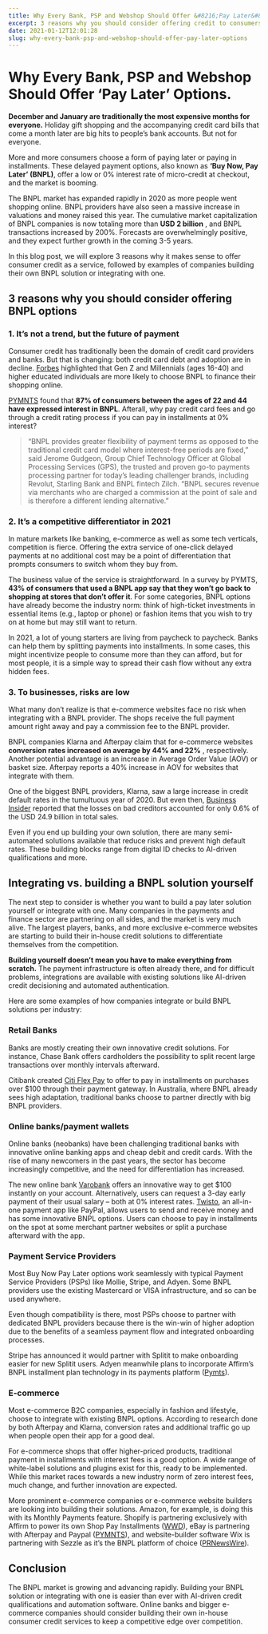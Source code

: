 ```yaml
---
title: Why Every Bank, PSP and Webshop Should Offer &#8216;Pay Later&#8217; Options.
excerpt: 3 reasons why you should consider offering credit to consumers
date: 2021-01-12T12:01:28
slug: why-every-bank-psp-and-webshop-should-offer-pay-later-options
---
```


# Why Every Bank, PSP and Webshop Should Offer &#8216;Pay Later&#8217; Options.

 **December and January are traditionally the most expensive months for everyone.** Holiday gift shopping and the accompanying credit card bills that come a month later are big hits to people’s bank accounts. But not for everyone.

More and more consumers choose a form of paying later or paying in installments. These delayed payment options, also known as **‘Buy Now, Pay Later’ (BNPL)**, offer a low or 0% interest rate of micro-credit at checkout, and the market is booming.

The BNPL market has expanded rapidly in 2020 as more people went shopping online. BNPL providers have also seen a massive increase in valuations and money raised this year. The cumulative market capitalization of BNPL companies is now totaling more than **USD 2 billion** , and BNPL transactions increased by 200%. Forecasts are overwhelmingly positive, and they expect further growth in the coming 3-5 years.

In this blog post, we will explore 3 reasons why it makes sense to offer consumer credit as a service, followed by examples of companies building their own BNPL solution or integrating with one.

## **3 reasons why you should consider offering BNPL options**

### **1. It’s not a trend, but the future of payment&nbsp;**

Consumer credit has traditionally been the domain of credit card providers and banks. But that is changing: both credit card debt and adoption are in decline. [Forbes](https://www.forbes.com/sites/andriacheng/2020/12/16/why-retailers-are-embracing-buy-now-pay-later-service-this-holiday-season/#:~:text=Its%20study%20found%20that%2042,have%20used%20a%20BNPL%20service.) highlighted that Gen Z and Millennials (ages 16-40) and higher educated individuals are more likely to choose BNPL to finance their shopping online.&nbsp;

[PYMNTS](https://www.pymnts.com/buy-now-pay-later/2020/workwear-affordable-essential-workers-frontline-bnpl/) found that **87% of consumers between the ages of 22 and 44 have expressed interest in BNPL**. Afterall, why pay credit card fees and go through a credit rating process if you can pay in installments at 0% interest?&nbsp;

> “BNPL provides greater flexibility of payment terms as opposed to the traditional credit card model where interest-free periods are fixed,” said Jerome Gudgeon, Group Chief Technology Officer at Global Processing Services (GPS), the trusted and proven go-to payments processing partner for today’s leading challenger brands, including Revolut, Starling Bank and BNPL fintech Zilch. “BNPL secures revenue via merchants who are charged a commission at the point of sale and is therefore a different lending alternative.”

### **2**. **It’s a competitive differentiator**  **in 2021** &nbsp;

In mature markets like banking, e-commerce as well as some tech verticals, competition is fierce. Offering the extra service of one-click delayed payments at no additional cost may be a point of differentiation that prompts consumers to switch whom they buy from.

The business value of the service is straightforward. In a survey by PYMTS, **43% of consumers that used a BNPL app say that they won’t go back to shopping at stores that don’t offer it**. For some categories, BNPL options have already become the industry norm: think of high-ticket investments in essential items (e.g., laptop or phone) or fashion items that you wish to try on at home but may still want to return.&nbsp;

In 2021, a lot of young starters are living from paycheck to paycheck. Banks can help them by splitting payments into installments. In some cases, this might incentivize people to consume more than they can afford, but for most people, it is a simple way to spread their cash flow without any extra hidden fees.&nbsp;

### **3. To businesses, risks are low**

What many don’t realize is that e-commerce websites face no risk when integrating with a BNPL provider. The shops receive the full payment amount right away and pay a commission fee to the BNPL provider.&nbsp;

BNPL companies Klarna and Afterpay claim that for e-commerce websites **conversion rates increased on average by 44% and 22%** , respectively. Another potential advantage is an increase in Average Order Value (AOV) or basket size. Afterpay reports a 40% increase in AOV for websites that integrate with them.

One of the biggest BNPL providers, Klarna, saw a large increase in credit default rates in the tumultuous year of 2020. But even then, [Business Insider](https://www.businessinsider.nl/klarna-fintech-giant-reports-sevenfold-increase-in-losses-2020-8/) reported that the losses on bad creditors accounted for only 0.6% of the USD 24.9 billion in total sales.&nbsp;

Even if you end up building your own solution, there are many semi-automated solutions available that reduce risks and prevent high default rates. These building blocks range from digital ID checks to AI-driven qualifications and more.

## **Integrating vs. building a BNPL solution yourself**

The next step to consider is whether you want to build a pay later solution yourself or integrate with one. Many companies in the payments and finance sector are partnering on all sides, and the market is very much alive. The largest players, banks, and more exclusive e-commerce websites are starting to build their in-house credit solutions to differentiate themselves from the competition.

**Building yourself doesn’t mean you have to make everything from scratch.** The payment infrastructure is often already there, and for difficult problems, integrations are available with existing solutions like AI-driven credit decisioning and automated authentication.

Here are some examples of how companies integrate or build BNPL solutions per industry:

### **Retail Banks**

Banks are mostly creating their own innovative credit solutions. For instance, Chase Bank offers cardholders the possibility to split recent large transactions over monthly intervals afterward.&nbsp;

Citibank created [Citi Flex Pay](https://www.creditcardinsider.com/blog/citi-flex-plan-the-ins-and-outs-of-citis-financing-options/) to offer to pay in installments on purchases over $100 through their payment gateway. In Australia, where BNPL already sees high adaptation, traditional banks choose to partner directly with big BNPL providers.&nbsp;

### **Online banks/payment wallets**

Online banks (neobanks) have been challenging traditional banks with innovative online banking apps and cheap debit and credit cards. With the rise of many newcomers in the past years, the sector has become increasingly competitive, and the need for differentiation has increased.&nbsp;

The new online bank [Varobank](https://www.varomoney.com/cash-advance/) offers an innovative way to get $100 instantly on your account. Alternatively, users can request a 3-day early payment of their usual salary – both at 0% interest rates. [Twisto](https://twistopay.com/), an all-in-one payment app like PayPal, allows users to send and receive money and has some innovative BNPL options. Users can choose to pay in installments on the spot at some merchant partner websites or split a purchase afterward with the app.&nbsp;

### **Payment Service Providers**

Most Buy Now Pay Later options work seamlessly with typical Payment Service Providers (PSPs) like Mollie, Stripe, and Adyen. Some BNPL providers use the existing Mastercard or VISA infrastructure, and so can be used anywhere.&nbsp;

Even though compatibility is there, most PSPs choose to partner with dedicated BNPL providers because there is the win-win of higher adoption due to the benefits of a seamless payment flow and integrated onboarding processes.

Stripe has announced it would partner with Splitit to make onboarding easier for new Splitit users. Adyen meanwhile plans to incorporate Affirm’s BNPL installment plan technology in its payments platform ([Pymts](https://www.pymnts.com/news/payment-methods/2020/adyen-adds-installment-options-to-payments-platform-in-deal-with-affirm/)).&nbsp;

### **E-commerce**

Most e-commerce B2C companies, especially in fashion and lifestyle, choose to integrate with existing BNPL options. According to research done by both Afterpay and Klarna, conversion rates and additional traffic go up when people open their app for a good deal.&nbsp;

For e-commerce shops that offer higher-priced products, traditional payment in installments with interest fees is a good option. A wide range of white-label solutions and plugins exist for this, ready to be implemented. While this market races towards a new industry norm of zero interest fees, much change, and further innovation are expected.

More prominent e-commerce companies or e-commerce website builders are looking into building their solutions. Amazon, for example, is doing this with its Monthly Payments feature. Shopify is partnering exclusively with Affirm to power its own Shop Pay Installments ([WWD](https://wwd.com/business-news/technology/shopify-affirm-installment-payments-1203684816/)), eBay is partnering with Afterpay and Paypal ([PYMNTS](https://www.pymnts.com/visa/2020/visa-unveils-fintech-partnership-program-in-europe/)), and website-builder software Wix is partnering with Sezzle as it’s the BNPL platform of choice ([PRNewsWire](https://www.prnewswire.com/news-releases/sezzle-partners-with-wix-to-bring-buy-now-pay-later-to-millions-of-businesses-and-online-stores-301175542.html)).

## **Conclusion**

The BNPL market is growing and advancing rapidly. Building your BNPL solution or integrating with one is easier than ever with AI-driven credit qualifications and automation software. Online banks and bigger e-commerce companies should consider building their own in-house consumer credit services to keep a competitive edge over competition.

